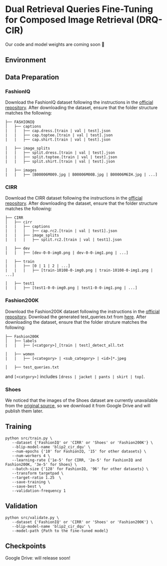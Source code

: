 # Dual Retrieval Queries Fine-Tuning for Composed Image Retrieval (DRQ-CIR)
Our code and model weights are coming soon 🚀

## Environment

## Data Preparation
### FashionIQ
Download the FashionIQ dataset following the instructions in the [official repository](https://github.com/XiaoxiaoGuo/fashion-iq). After downloading the dataset, ensure that the folder structure matches the following:
```
├── FASHIONIQ
│   ├── captions
|   |   ├── cap.dress.[train | val | test].json
|   |   ├── cap.toptee.[train | val | test].json
|   |   ├── cap.shirt.[train | val | test].json

│   ├── image_splits
|   |   ├── split.dress.[train | val | test].json
|   |   ├── split.toptee.[train | val | test].json
|   |   ├── split.shirt.[train | val | test].json

│   ├── images
|   |   ├── [B00006M009.jpg | B00006M00B.jpg | B00006M6IH.jpg | ...]
```
### CIRR
Download the CIRR dataset following the instructions in the [official repository](https://github.com/Cuberick-Orion/CIRR). After downloading the dataset, ensure that the folder structure matches the following:
```
├── CIRR
│   ├── cirr
|   |   ├── captions
|   |   |   ├── cap.rc2.[train | val | test1].json
|   |   ├── image_splits
|   |   |   ├── split.rc2.[train | val | test1].json

│   ├── dev
|   |   ├── [dev-0-0-img0.png | dev-0-0-img1.png | ...]

│   ├── train
|   |   ├── [0 | 1 | 2 | ...]
|   |   |   ├── [train-10108-0-img0.png | train-10108-0-img1.png | ...]

│   ├── test1
|   |   ├── [test1-0-0-img0.png | test1-0-0-img1.png | ...]
```
### Fashion200K
Download the Fashion200K dataset following the instructions in the [official repository](https://github.com/xthan/fashion-200k). Download the generated test_queries.txt from [here](https://storage.googleapis.com/image_retrieval_css/test_queries.txt). After downloading the dataset, ensure that the folder struture matches the following:
```
├── Fashion200K
│   ├── labels
|   |   ├── [<catgory>]_[train | test]_detect_all.txt

│   ├── women
|   |   ├── [<category> | <sub_category> | <id>]*.jpeg

│   ├── test_queries.txt
```
and `[<catgory>]` includes `[dress | jacket | pants | skirt | top]`.
### Shoes
We noticed that the images of the Shoes dataset are currently unavailable from the [original source](https://github.com/XiaoxiaoGuo/fashion-retrieval/tree/master/dataset), so we download it from Google Drive and will publish them later.

## Training
```
python src/train.py \
   --dataset {'FashionIQ' or 'CIRR' or 'Shoes' or 'Fashion200K'} \
   --blip-model-name 'blip2_cir_dqu' \
   --num-epochs {'10' for FashionIQ, '15' for other datasets} \
   --num-workers 4 \
   --learning-rate {'1e-5' for CIRR, '2e-5' for FashionIQ and Fashion200K, '3e-5' for Shoes} \
   --batch-size {'128' for FashionIQ, '96' for other datasets} \
   --transform targetpad \
   --target-ratio 1.25  \
   --save-training \
   --save-best \
   --validation-frequency 1 
```

## Validation
```
python src/validate.py \
   --dataset {'FashionIQ' or 'CIRR' or 'Shoes' or 'Fashion200K'} \
   --blip-model-name 'blip2_cir_dqu' \
   --model-path {Path to the fine-tuned model} 
```

## Checkpoints
Google Drive: will release soon!
